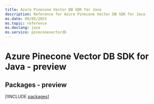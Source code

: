 ```yaml
---
title: Azure Pinecone Vector DB SDK for Java
description: Reference for Azure Pinecone Vector DB SDK for Java
ms.date: 09/05/2025
ms.topic: reference
ms.devlang: java
ms.service: pineconevectordb
---
```

# Azure Pinecone Vector DB SDK for Java - preview
## Packages - preview
[!INCLUDE [packages](pinecone-vector-db-index.md)]